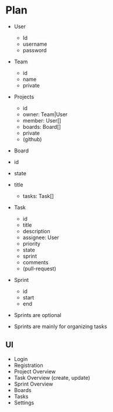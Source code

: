 # Plan

- User
  - Id
  - username
  - password

- Team
  - id
  - name
  - private

- Projects
  - id
  - owner: Team|User
  - member: User[]
  - boards: Board[]
  - private
  - (github)

- Board
- id
- state
- title
  - tasks: Task[]

- Task
  - id
  - title
  - description
  - assignee: User
  - priority
  - state
  - sprint
  - comments
  - (pull-request)

- Sprint
  - id
  - start
  - end

- Sprints are optional
- Sprints are mainly for organizing tasks

## UI

- Login
- Registration
- Project Overview
- Task Overview (create, update)
- Sprint Overview
- Boards
 - Tasks
- Settings
